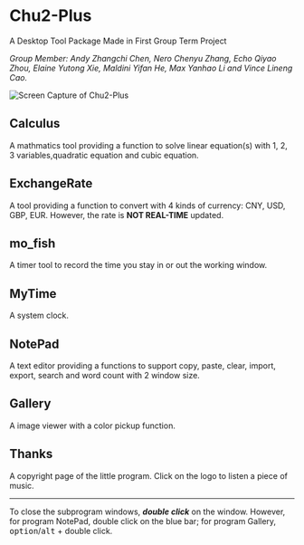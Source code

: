 # Chu2-Plus
A Desktop Tool Package Made in First Group Term Project

*Group Member: Andy Zhangchi Chen, Nero Chenyu Zhang, Echo Qiyao Zhou, Elaine Yutong Xie, Maldini Yifan He, Max Yanhao Li and Vince Lineng Cao.*

![Screen Capture of Chu2-Plus](https://raw.githubusercontent.com/DigiMal/Chu2-Plus/master/Screen%20Capture.png)

## Calculus
A mathmatics tool providing a function to solve linear equation(s) with 1, 2, 3 variables,quadratic equation and cubic equation.

## ExchangeRate
A tool providing a function to convert with 4 kinds of currency: CNY, USD, GBP, EUR. However, the rate is **NOT REAL-TIME** updated.

## mo_fish
A timer tool to record the time you stay in or out the working window.

## MyTime
A system clock.

## NotePad
A text editor providing a functions to support copy, paste, clear, import, export, search and word count with 2 window size.

## Gallery
A image viewer with a color pickup function.

## Thanks
A copyright page of the little program. Click on the logo to listen a piece of music.

*****
To close the subprogram windows, ***double click*** on the window. However, for program NotePad, double click on the blue bar; for program Gallery, <kbd>option</kbd>/<kbd>alt</kbd> + double click.

